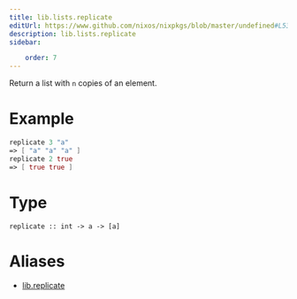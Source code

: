 ```yaml
---
title: lib.lists.replicate
editUrl: https://www.github.com/nixos/nixpkgs/blob/master/undefined#L531C15
description: lib.lists.replicate
sidebar:

    order: 7
---
```


Return a list with `n` copies of an element.

# Example

```nix
replicate 3 "a"
=> [ "a" "a" "a" ]
replicate 2 true
=> [ true true ]
```

# Type

```
replicate :: int -> a -> [a]
```


# Aliases

- [lib.replicate](/nix-doc-comments/reference/lib/lib-replicate)


